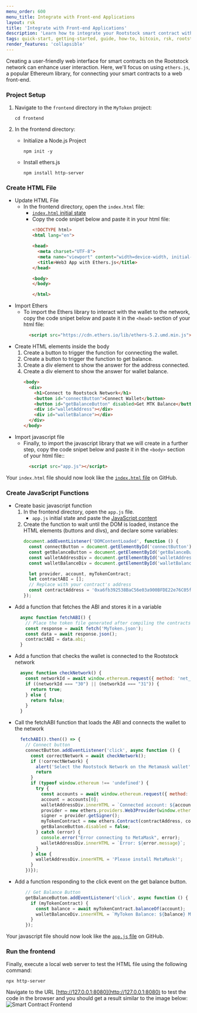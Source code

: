```yaml
---
menu_order: 600
menu_title: Integrate with Front-end Applications
layout: rsk
title: 'Integrate with Front-end Applications'
description: 'Learn how to integrate your Rootstock smart contract with front-end applications'
tags: quick-start, getting-started, guide, how-to, bitcoin, rsk, rootstock, blockchain
render_features: 'collapsible'
---
```


Creating a user-friendly web interface for smart contracts on the Rootstock network can enhance user interaction. Here, we'll focus on using `ethers.js`, a popular Ethereum library, for connecting your smart contracts to a web front-end.

### Project Setup

1. Navigate to the `frontend` directory in the `MyToken` project:
    ```shell
    cd frontend
    ```

2. In the frontend directory:
    - Initialize a Node.js Project
      ```shell
      npm init -y
      ```

    - Install ethers.js
      ```shell
      npm install http-server
      ```

### Create HTML File

[](#top "collapsible")
- Update HTML File
    - In the frontend directory, open the `index.html` file:
      - [`index.html` initial state](https://raw.githubusercontent.com/rsksmart/rootstock-quick-start-guide/master/frontend/index.html)
      - Copy the code snipet below and paste it in your html file:
        ```html
        <!DOCTYPE html>
        <html lang="en">

        <head>
          <meta charset="UTF-8">
          <meta name="viewport" content="width=device-width, initial-scale=1.0">
          <title>Web3 App with Ethers.js</title>
        </head>

        <body>
        </body>

        </html>
        ```
- Import Ethers
   - To import the Ethers library to interact with the wallet to the network, copy the code snipet below and paste it in the `<head>` section of your html file:
      ```html
        <script src="https://cdn.ethers.io/lib/ethers-5.2.umd.min.js"></script>
      ```
- Create HTML elements inside the body
  1. Create a button to trigger the function for connecting the wallet.
  2. Create a button to trigger the function to get balance.
  3. Create a div element to show the answer for the address connected.
  4. Create a div element to show the answer for wallet balance.
      ```html
      <body>
        <div>
          <h1>Connect to Rootstock Network</h1>
          <button id="connectButton">Connect Wallet</button>
          <button id="getBalanceButton" disabled>Get MTK Balance</button>
          <div id="walletAddress"></div>
          <div id="walletBalance"></div>
        </div>
      </body>
      ```
- Import javascript file
  - Finally, to import the javascript library that we will create in a further step, copy the code snipet below and paste it in the `<body>` section of your html file::
    ```html
      <script src="app.js"></script>
    ```

Your `index.html` file should now look like the [`index.html` file](https://raw.githubusercontent.com/rsksmart/rootstock-quick-start-guide/feat/complete/frontend/index.html) on GitHub.

### Create JavaScript Functions

[](#top "collapsible")
- Create basic javascript function
  1. In the frontend directory, open the `app.js` file.
      - `app.js` initial state and paste the [JavaScript content](https://github.com/rsksmart/rootstock-quick-start-guide/blob/master/frontend/app.js)
  2. Create the function to wait until the DOM is loaded, instance the HTML elements (buttons and divs), and declare some variables:
      ```js
      document.addEventListener('DOMContentLoaded', function () {
        const connectButton = document.getElementById('connectButton');
        const getBalanceButton = document.getElementById('getBalanceButton');
        const walletAddressDiv = document.getElementById('walletAddress');
        const walletBalanceDiv = document.getElementById('walletBalance');

        let provider, account, myTokenContract;
        let contractABI = [];
        // Replace with your contract's address
        const contractAddress = '0xa6fb392538BaC56e03a900BFDE22e76C05fb5122';
      });
      ```
- Add a function that fetches the ABI and stores it in a variable
    ```js
      async function fetchABI() {
        // Place the token file generated after compiling the contracts
        const response = await fetch('MyToken.json');
        const data = await response.json();
        contractABI = data.abi;
      }
    ```
- Add a function that checks the wallet is connected to the Rootstock network
    ```js
      async function checkNetwork() {
        const networkId = await window.ethereum.request({ method: 'net_version' });
        if ((networkId === "30") || (networkId === "31")) {
          return true;
        } else {
          return false;
        }
      }
    ```
- Call the fetchABI function that loads the ABI and connects the wallet to the network
    ```js
      fetchABI().then(() => {
        // Connect button
        connectButton.addEventListener('click', async function () {
          const correctNetwork = await checkNetwork();
          if (!correctNetwork) {
            alert('Select the Rootstock Network on the Metamask wallet');
            return
          }
          if (typeof window.ethereum !== 'undefined') {
            try {
              const accounts = await window.ethereum.request({ method: 'eth_requestAccounts' });
              account = accounts[0];
              walletAddressDiv.innerHTML = `Connected account: ${account}`;
              provider = new ethers.providers.Web3Provider(window.ethereum);
              signer = provider.getSigner();
              myTokenContract = new ethers.Contract(contractAddress, contractABI, signer);
              getBalanceButton.disabled = false;
            } catch (error) {
              console.error("Error connecting to MetaMask", error);
              walletAddressDiv.innerHTML = `Error: ${error.message}`;
            }
          } else {
            walletAddressDiv.innerHTML = 'Please install MetaMask!';
          }
        })});
    ```
- Add a function responding to the click event on the get balance button.
    ```js
        // Get Balance Button
        getBalanceButton.addEventListener('click', async function () {
          if (myTokenContract) {
            const balance = await myTokenContract.balanceOf(account);
            walletBalanceDiv.innerHTML = `MyToken Balance: ${balance} MTK`;
          }
        });
    ```

Your javascript file should now look like the [`app.js` file](https://raw.githubusercontent.com/rsksmart/rootstock-quick-start-guide/feat/complete/frontend/app.js) on GitHub.

### Run the frontend

Finally, execute a local web server to test the HTML file using the following command:
```shell
npx http-server
```

Navigate to the URL [http://127.0.0.1:8080](http://127.0.0.1:8080) to test the code in the browser and you should get a result similar to the image below:
![Smart Contract Frontend](/assets/img/guides/quickstart/hardhat/frontend.png)
